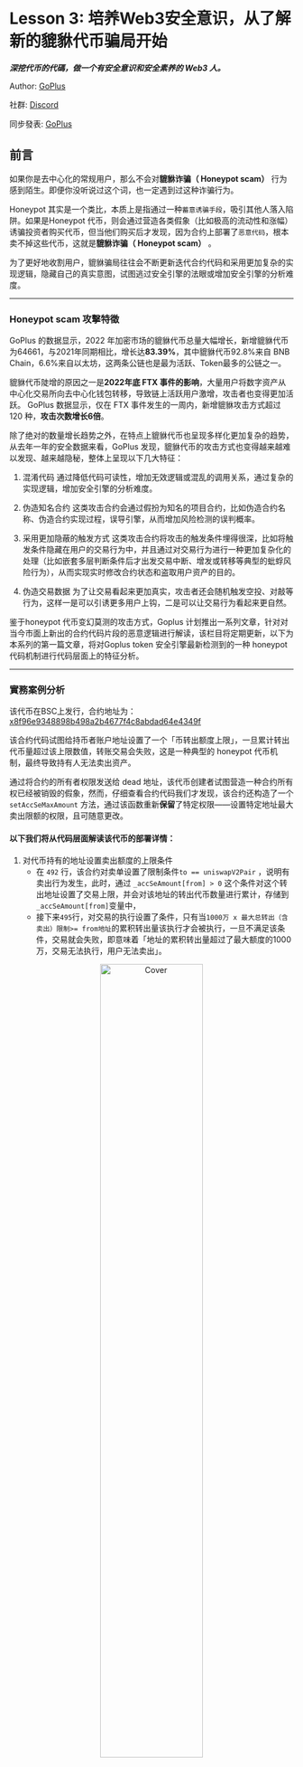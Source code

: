 
# Lesson 3: 培养Web3安全意识，从了解新的貔貅代币骗局开始

***深挖代币的代碼，做一个有安全意识和安全素养的 Web3 人。***

Author: [GoPlus](https://twitter.com/GoplusSecurity)

社群: [Discord](https://discord.gg/Fjyngakf3h)

同步發表: [GoPlus](https://goplussecurity.medium.com/learn-security-risks-with-a-new-honeypot-scam-36bdbf772aa3)

## 前言
如果你是去中心化的常规用户，那么不会对**貔貅诈骗（ Honeypot scam）** 行为感到陌生。即便你没听说过这个词，也一定遇到过这种诈骗行为。

Honeypot 其实是一个类比，本质上是指通过一种`蓄意诱骗手段`，吸引其他人落入陷阱。如果是Honeypot 代币，则会通过营造各类假象（比如极高的流动性和涨幅）诱骗投资者购买代币，但当他们购买后才发现，因为合约上部署了`恶意代码`，根本卖不掉这些代币，这就是**貔貅诈骗（ Honeypot scam）** 。

为了更好地收割用户，貔貅骗局往往会不断更新迭代合约代码和采用更加复杂的实现逻辑，隐藏自己的真实意图，试图逃过安全引擎的法眼或增加安全引擎的分析难度。

---

### Honeypot scam 攻擊特徵
GoPlus 的数据显示，2022 年加密市场的貔貅代币总量大幅增长，新增貔貅代币为64661，与2021年同期相比，增长达**83.39%**，其中貔貅代币92.8%来自 BNB Chain，6.6%来自以太坊，这两条公链也是最为活跃、Token最多的公链之一。

 貔貅代币陡增的原因之一是**2022年底 FTX 事件的影响**，大量用户将数字资产从中心化交易所向去中心化钱包转移，导致链上活跃用户激增，攻击者也变得更加活跃。 GoPlus 数据显示，仅在 FTX 事件发生的一周内，新增貔貅攻击方式超过 120 种，**攻击次数增长6倍**。
 
 除了绝对的数量增长趋势之外，在特点上貔貅代币也呈现多样化更加复杂的趋势，从去年一年的安全数据来看，GoPlus 发现，貔貅代币的攻击方式也变得越来越难以发现、越来越隐秘，整体上呈现以下几大特征：
 
1. 混淆代码
通过降低代码可读性，增加无效逻辑或混乱的调用关系，通过复杂的实现逻辑，增加安全引擎的分析难度。
 
2. 伪造知名合约
这类攻击合约会通过假扮为知名的项目合约，比如伪造合约名称、伪造合约实现过程，误导引擎，从而增加风险检测的误判概率。
 
3. 采用更加隐蔽的触发方式
这类攻击合约将攻击的触发条件埋得很深，比如将触发条件隐藏在用户的交易行为中，并且通过对交易行为进行一种更加复杂化的处理（比如嵌套多层判断条件后才出发交易中断、增发或转移等典型的蚍蜉风险行为），从而实现实时修改合约状态和盗取用户资产的目的。
 
4. 伪造交易数据
为了让交易看起来更加真实，攻击者还会随机触发空投、对敲等行为，这样一是可以引诱更多用户上钩，二是可以让交易行为看起来更自然。

  鉴于honeypot 代币变幻莫测的攻击方式，Goplus 计划推出一系列文章，针对对当今市面上新出的合约代码片段的恶意逻辑进行解读，该栏目将定期更新，以下为本系列的第一篇文章，将对Goplus token 安全引擎最新检测到的一种 honeypot 代码机制进行代码层面上的特征分析。

---

### 實務案例分析

该代币在BSC上发行，合约地址为：[x8f96e9348898b498a2b4677f4c8abdad64e4349f](https://bscscan.com/address/0x8f96e9348898b498a2b4677f4c8abdad64e4349f#code)
 
该合约代码试图给持币者账户地址设置了一个「币转出额度上限」，一旦累计转出代币量超过该上限数值，转账交易会失败，这是一种典型的 honeypot 代币机制，最终导致持有人无法卖出资产。

通过将合约的所有者权限发送给 dead 地址，该代币创建者试图营造一种合约所有权已经被销毁的假象，然而，仔细查看合约代码我们才发现，该合约还构造了一个 `setAccSeMaxAmount` 方法，通过该函数重新**保留**了特定权限——设置特定地址最大卖出限额的权限，且可随意更改。

#### 以下我们将从代码层面解读该代币的部署详情：

  1. 对代币持有的地址设置卖出额度的上限条件
     * 在 `492` 行，该合约对卖单设置了限制条件`to == uniswapV2Pair` ，说明有卖出行为发生，此时，通过 `_accSeAmount[from] > 0` 这个条件对这个转出地址设置了交易上限，并会对该地址的转出代币数量进行累计，存储到`_accSeAmount[from]`变量中，
     * 接下来`495`行，对交易的执行设置了条件，只有当`1000万 x 最大总转出（含卖出）限制>= from地址`的累积转出量该执行才会被执行，一旦不满足该条件，交易就会失败，即意味着「地址的累积转出量超过了最大额度的1000万，交易无法执行，用户无法卖出」。

<div align=center>
<img src="https://user-images.githubusercontent.com/107821372/212649168-4a08b1a9-1a16-4591-b0ef-3a6553730826.png" alt="Cover" width="60%"/>
</div>


2. `setAccSeMaxAmount` 方法设置最大转出限额
    - 看区块浏览器，发现合约所有权已经转给dead `0x000000000000000000000000000000000000dead`了，这意味着合约创建者已经销毁了对合约的所有控制权限。那么，这个 `_accSeMaxAmount[from]`  是在哪设置的呢？
      
    <div align=center>
    <img src="https://user-images.githubusercontent.com/107821372/212655600-ae0ca5c8-8925-4270-990f-65fc483e0e68.png" alt="Cover" width="60%"/>
    </div>
      
    - 仔细查看合约代码，我们发现，该合约中还构造了一个 `setAccSeMaxAmount` 方法，该方法可用来对某地址设置最大转出限额`_accSeMaxAmount`，且该方法只有一个唯一的执行者`contractSender1`，此变量在合约部署时赋值为了合约创建者 。

    <div align=center>
    <img src="https://user-images.githubusercontent.com/107821372/212652980-c9451d73-6be7-457a-9b14-fed54f915425.png" alt="Cover" width="60%"/>
    </div>
    
    - 此时我们确定，该合约表面上看起来似乎已`disable`了所有合约创建者的方法权限，实际上则在合约中定义了一个仅可由`contractSender1`调用的函数`setAccSeMaxAmount` ，通过该函数项目方保留了特定权限——设置特定地址最大卖出限额的权限，且可随意更改。

---

### 链下监听

通过查询合约创建者地址的交易记录，我们发现，该地址频繁调用了这个 `setAccSeMaxAmount` 方法，这意味着该合约在调用 `setAccSeMaxAmount `方法对某些地址进行最大卖出额度的限制。查看相应交易记录，我们还发现，黑客是通过链下监听搜集目标代币的买入地址，一旦发现新的持币用户地址，就将其加入黑名单中。

一旦发现这些黑名单中的地址的代币累计卖出数量超过限额，就会交易失败。

<div align=center>
<img src="https://user-images.githubusercontent.com/107821372/212800426-c8266b27-ca39-4d56-9a4a-38b57c943a14.png" alt="Cover" width="60%"/>
</div>

## 結語

随着黑客不断进化自己的攻击方式，安全防御也成为一件极具挑战的任务。

就像 GoPlus 的监测引擎永不停歇地对加密代币相关的攻击面风险进行实时监测一样，对加密安全的学习也将永不停止，只有这样，才能应对这些层出不穷且不断进化的安全风险。





